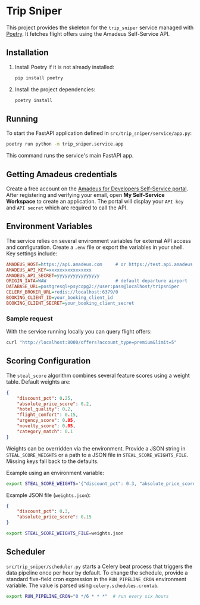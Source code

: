 # Trip Sniper

This project provides the skeleton for the `trip_sniper` service managed with [Poetry](https://python-poetry.org/). It fetches flight offers using the Amadeus Self-Service API.

## Installation

1. Install Poetry if it is not already installed:
   ```bash
   pip install poetry
   ```
2. Install the project dependencies:
   ```bash
   poetry install
   ```

## Running

To start the FastAPI application defined in `src/trip_sniper/service/app.py`:

```bash
poetry run python -m trip_sniper.service.app
```

This command runs the service's main FastAPI app.


## Getting Amadeus credentials

Create a free account on the [Amadeus for Developers Self-Service portal](https://developers.amadeus.com/self-service). After registering and verifying your email, open **My Self-Service Workspace** to create an application. The portal will display your `API key` and `API secret` which are required to call the API.

## Environment Variables

The service relies on several environment variables for external API access and
configuration. Create a `.env` file or export the variables in your shell. Key
settings include:

```ini
AMADEUS_HOST=https://api.amadeus.com     # or https://test.api.amadeus.com
AMADEUS_API_KEY=xxxxxxxxxxxxxxxx
AMADEUS_API_SECRET=yyyyyyyyyyyyyyyy
ORIGIN_IATA=WAW                          # default departure airport
DATABASE_URL=postgresql+psycopg2://user:pass@localhost/tripsniper
CELERY_BROKER_URL=redis://localhost:6379/0
BOOKING_CLIENT_ID=your_booking_client_id
BOOKING_CLIENT_SECRET=your_booking_client_secret
```

### Sample request

With the service running locally you can query flight offers:

```bash
curl "http://localhost:8000/offers?account_type=premium&limit=5"
```

## Scoring Configuration

The `steal_score` algorithm combines several feature scores using a weight table.
Default weights are:

```json
{
    "discount_pct": 0.25,
    "absolute_price_score": 0.2,
    "hotel_quality": 0.2,
    "flight_comfort": 0.15,
    "urgency_score": 0.05,
    "novelty_score": 0.05,
    "category_match": 0.1
}
```

Weights can be overridden via the environment. Provide a JSON string in
`STEAL_SCORE_WEIGHTS` or a path to a JSON file in `STEAL_SCORE_WEIGHTS_FILE`.
Missing keys fall back to the defaults.

Example using an environment variable:

```bash
export STEAL_SCORE_WEIGHTS='{"discount_pct": 0.3, "absolute_price_score": 0.15}'
```

Example JSON file (`weights.json`):

```json
{
    "discount_pct": 0.3,
    "absolute_price_score": 0.15
}
```

```bash
export STEAL_SCORE_WEIGHTS_FILE=weights.json
```

## Scheduler

`src/trip_sniper/scheduler.py` starts a Celery beat process that triggers the
data pipeline once per hour by default. To change the schedule, provide a
standard five-field cron expression in the `RUN_PIPELINE_CRON` environment
variable. The value is parsed using `celery.schedules.crontab`.

```bash
export RUN_PIPELINE_CRON="0 */6 * * *"  # run every six hours
```

